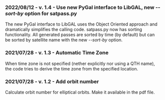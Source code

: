 ### 2022/08/12 - v. 1.4 - Use new PyGal interface to LibGAL, new *--sort-by* option for satpass.py
The new PyGal interface to LibGAL uses the Object Oriented approach and dramatically simplifies the calling code. satpass.py now has sorting functionality. All generated passes are sorted by time (by default) but can be sorted by satellite name with the new *--sort-by* option.

### 2021/07/28 - v. 1.3 - Automatic Time Zone
When time zone is not specified (nether explicitly nor using a QTH name), the code tries to derive the time zone from the specified location.

### 2021/07/28 - v. 1.2 - Add orbit number
Calculate orbit number for elliptical orbits. Make it available in the pdf file. 